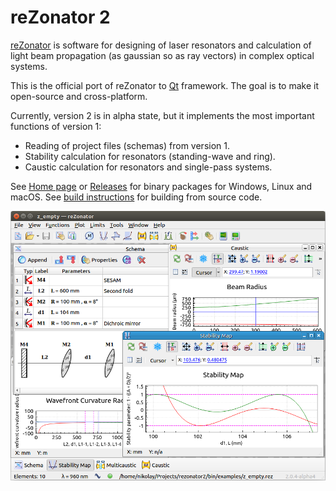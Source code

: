 # reZonator 2

[reZonator](http://rezonator.orion-project.org) is software for designing of laser resonators and calculation of light beam propagation (as gaussian so as ray vectors) in complex optical systems. 

This is the official port of reZonator to [Qt](qt.io) framework. The goal is to make it open-source and cross-platform.

Currently, version 2 is in alpha state, but it implements the most important functions of version 1:

* Reading of project files (schemas) from version 1.
* Stability calculation for resonators (standing-wave and ring).
* Caustic calculation for resonators and single-pass systems.


See [Home page](http://rezonator.orion-project.org/index.php?page=ver2) or [Releases](https://github.com/orion-project/rezonator2/releases) for binary packages for Windows, Linux and macOS. See [build instructions](./docs/build.md) for building from source code.

![Main Window](./img/main_window.png)
